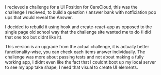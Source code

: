 I recieved a challenge for a UI Position for CareCloud, this was the challenge I recieved, to build a question / answer bank with notficiation pop ups that would reveal the Answer.

I decided to rebuild it using hook and create-react-app as opposed to the single page old school way that the challenge site wanted me to do (I did that one too but didnt like it).

This version is an upgrade from the actual challenge, it is actually better functionality-wise, you can check each items answer individually. The challenge was more about passing tests and not about making a fully working app, I didnt even like the fact that I couldnt boot up my local server to see my app take shape, I need that visual to create UI elements.

